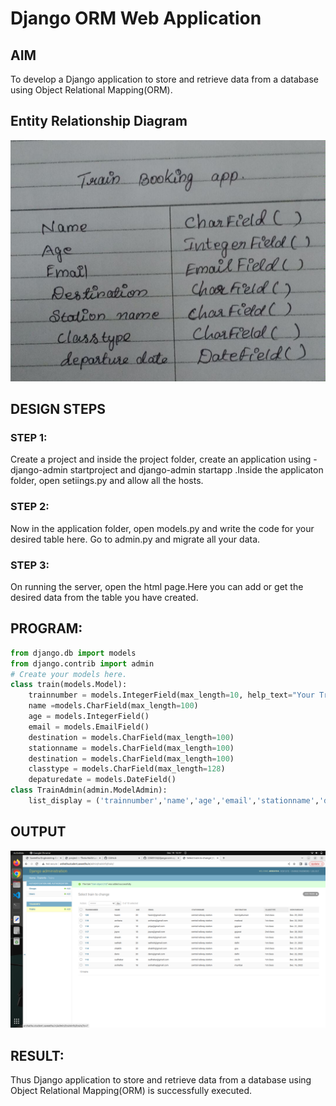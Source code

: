 # Django ORM Web Application

## AIM
To develop a Django application to store and retrieve data from a database using Object Relational Mapping(ORM).

## Entity Relationship Diagram

![er](/a.jpeg)

## DESIGN STEPS

### STEP 1:
Create a project and inside the project folder, create an application using - django-admin startproject and django-admin startapp .Inside the applicaton folder, open setiings.py and allow all the hosts.

### STEP 2:
Now in the application folder, open models.py and write the code for your desired table here. Go to admin.py and migrate all your data.

### STEP 3:
On running the server, open the html page.Here you can add or get the desired data from the table you have created.


## PROGRAM:
```py
from django.db import models
from django.contrib import admin
# Create your models here.
class train(models.Model):
    trainnumber = models.IntegerField(max_length=10, help_text="Your Train Number")
    name =models.CharField(max_length=100)
    age = models.IntegerField() 
    email = models.EmailField()
    destination = models.CharField(max_length=100)
    stationname = models.CharField(max_length=100)
    destination = models.CharField(max_length=100)
    classtype = models.CharField(max_length=128)
    depaturedate = models.DateField()
class TrainAdmin(admin.ModelAdmin):
    list_display = ('trainnumber','name','age','email','stationname','destination','classtype','depaturedate')    

```


## OUTPUT

![output](/arshatha.png)


## RESULT:
Thus Django application to store and retrieve data from a database using Object Relational Mapping(ORM) is successfully executed.
